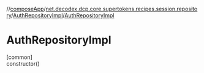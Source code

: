 //[composeApp](../../../index.md)/[net.decodex.dcp.core.supertokens.recipes.session.repository](../index.md)/[AuthRepositoryImpl](index.md)/[AuthRepositoryImpl](-auth-repository-impl.md)

# AuthRepositoryImpl

[common]\
constructor()

